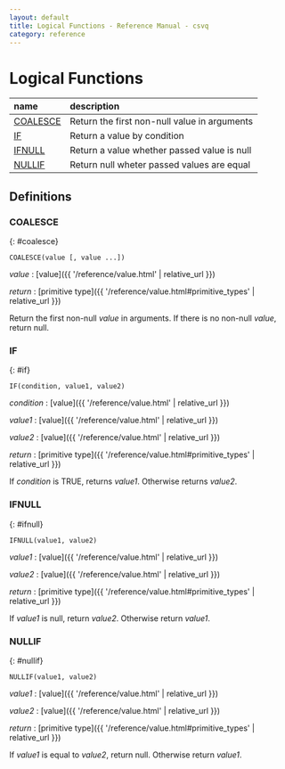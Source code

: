 ```yaml
---
layout: default
title: Logical Functions - Reference Manual - csvq
category: reference
---
```


# Logical Functions

| name | description |
| :- | :- |
| [COALESCE](#coalesce) | Return the first non-null value in arguments |
| [IF](#if) | Return a value by condition |
| [IFNULL](#ifnull) | Return a value whether passed value is null |
| [NULLIF](#nullif) | Return null wheter passed values are equal |

## Definitions

### COALESCE
{: #coalesce}

```
COALESCE(value [, value ...])
```

_value_
: [value]({{ '/reference/value.html' | relative_url }})

_return_
: [primitive type]({{ '/reference/value.html#primitive_types' | relative_url }})

Return the first non-null _value_ in arguments. If there is no non-null _value_, return null.

### IF
{: #if}

```
IF(condition, value1, value2)
```

_condition_
: [value]({{ '/reference/value.html' | relative_url }})

_value1_
: [value]({{ '/reference/value.html' | relative_url }})

_value2_
: [value]({{ '/reference/value.html' | relative_url }})

_return_
: [primitive type]({{ '/reference/value.html#primitive_types' | relative_url }})

If _condition_ is TRUE, returns _value1_. Otherwise returns _value2_.

### IFNULL
{: #ifnull}

```
IFNULL(value1, value2)
```

_value1_
: [value]({{ '/reference/value.html' | relative_url }})

_value2_
: [value]({{ '/reference/value.html' | relative_url }})

_return_
: [primitive type]({{ '/reference/value.html#primitive_types' | relative_url }})

If _value1_ is null, return _value2_. Otherwise return _value1_.

### NULLIF
{: #nullif}

```
NULLIF(value1, value2)
```

_value1_
: [value]({{ '/reference/value.html' | relative_url }})

_value2_
: [value]({{ '/reference/value.html' | relative_url }})

_return_
: [primitive type]({{ '/reference/value.html#primitive_types' | relative_url }})

If _value1_ is equal to _value2_, return null. Otherwise return _value1_.

